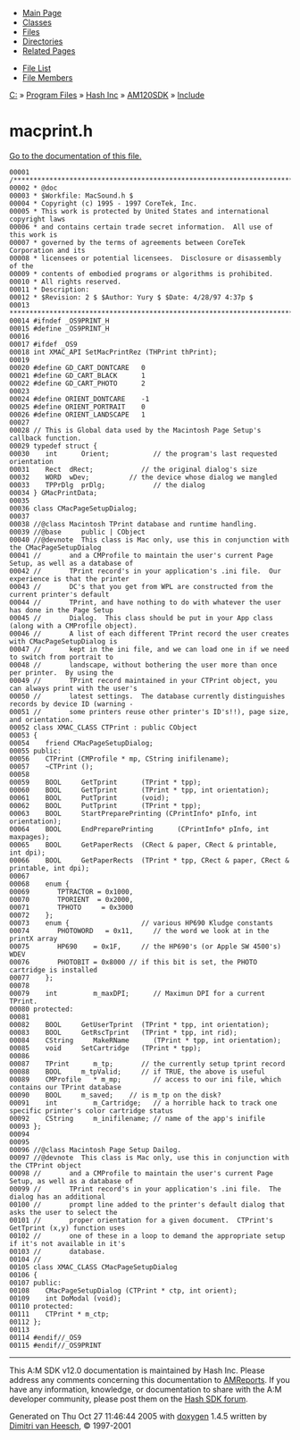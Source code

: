 <div class="tabs">

- [Main Page](index.md)
- [Classes](annotated.md)
- <span id="current">[Files](files.md)</span>
- [Directories](dirs.md)
- [Related Pages](pages.md)

</div>

<div class="tabs">

- [File List](files.md)
- [File Members](globals.md)

</div>

<div class="nav">

<a href="dir_C_3A_2F.md" class="el">C:</a> » <a href="dir_C_3A_2FProgram_20Files_2F.md" class="el">Program Files</a> » <a href="dir_C_3A_2FProgram_20Files_2FHash_20Inc_2F.md" class="el">Hash Inc</a> » <a href="dir_C_3A_2FProgram_20Files_2FHash_20Inc_2FAM120SDK_2F.md" class="el">AM120SDK</a> » <a href="dir_C_3A_2FProgram_20Files_2FHash_20Inc_2FAM120SDK_2FInclude_2F.md" class="el">Include</a>

</div>

# macprint.h

[Go to the documentation of this file.](macprint_8h.md)

<div class="fragment">

``` fragment
00001 /************************************************************************
00002 * @doc
00003 * $Workfile: MacSound.h $
00004 * Copyright (c) 1995 - 1997 CoreTek, Inc.
00005 * This work is protected by United States and international copyright laws 
00006 * and contains certain trade secret information.  All use of this work is  
00007 * governed by the terms of agreements between CoreTek Corporation and its     
00008 * licensees or potential licensees.  Disclosure or disassembly of the      
00009 * contents of embodied programs or algorithms is prohibited.  
00010 * All rights reserved.
00011 * Description: 
00012 * $Revision: 2 $ $Author: Yury $ $Date: 4/28/97 4:37p $
00013 ************************************************************************/
00014 #ifndef _OS9PRINT_H
00015 #define _OS9PRINT_H
00016 
00017 #ifdef _OS9
00018 int XMAC_API SetMacPrintRez (THPrint thPrint);
00019 
00020 #define GD_CART_DONTCARE   0
00021 #define GD_CART_BLACK      1
00022 #define GD_CART_PHOTO      2
00023 
00024 #define ORIENT_DONTCARE    -1
00025 #define ORIENT_PORTRAIT    0
00026 #define ORIENT_LANDSCAPE   1
00027 
00028 // This is Global data used by the Macintosh Page Setup's callback function.
00029 typedef struct {
00030    int      Orient;           // the program's last requested orientation
00031    Rect  dRect;            // the original dialog's size
00032    WORD  wDev;          // the device whose dialog we mangled
00033    TPPrDlg  prDlg;            // the dialog 
00034 } GMacPrintData;
00035 
00036 class CMacPageSetupDialog;
00037 
00038 //@class Macintosh TPrint database and runtime handling.
00039 //@base     public | CObject
00040 //@devnote  This class is Mac only, use this in conjunction with the CMacPageSetupDialog
00041 //       and a CMProfile to maintain the user's current Page Setup, as well as a database of 
00042 //       TPrint record's in your application's .ini file.  Our experience is that the printer
00043 //       DC's that you get from WPL are constructed from the current printer's default
00044 //       TPrint, and have nothing to do with whatever the user has done in the Page Setup
00045 //       Dialog.  This class should be put in your App class (along with a CMProfile object).
00046 //       A list of each different TPrint record the user creates with CMacPageSetupDialog is
00047 //       kept in the ini file, and we can load one in if we need to switch from portrait to
00048 //       landscape, without bothering the user more than once per printer.  By using the 
00049 //       TPrint record maintained in your CTPrint object, you can always print with the user's
00050 //       latest settings.  The database currently distinguishes records by device ID (warning -
00051 //       some printers reuse other printer's ID's!!), page size, and orientation.
00052 class XMAC_CLASS CTPrint : public CObject
00053 {
00054    friend CMacPageSetupDialog;
00055 public:
00056    CTPrint (CMProfile * mp, CString inifilename);
00057    ~CTPrint ();
00058    
00059    BOOL     GetTprint      (TPrint * tpp);
00060    BOOL     GetTprint      (TPrint * tpp, int orientation);
00061    BOOL     PutTprint      (void);  
00062    BOOL     PutTprint      (TPrint * tpp);
00063    BOOL     StartPreparePrinting (CPrintInfo* pInfo, int orientation);
00064    BOOL     EndPreparePrinting      (CPrintInfo* pInfo, int maxpages);
00065    BOOL     GetPaperRects  (CRect & paper, CRect & printable, int dpi);
00066    BOOL     GetPaperRects  (TPrint * tpp, CRect & paper, CRect & printable, int dpi);
00067 
00068    enum {
00069       TPTRACTOR = 0x1000,
00070       TPORIENT  = 0x2000,
00071       TPHOTO     = 0x3000
00072    };
00073    enum {                  // various HP690 Kludge constants
00074       PHOTOWORD   = 0x11,     // the word we look at in the printX array
00075       HP690    = 0x1F,     // the HP690's (or Apple SW 4500's) WDEV
00076       PHOTOBIT = 0x8000 // if this bit is set, the PHOTO cartridge is installed
00077    };
00078 
00079    int         m_maxDPI;      // Maximun DPI for a current TPrint.
00080 protected:
00081    
00082    BOOL     GetUserTprint  (TPrint * tpp, int orientation);
00083    BOOL     GetRscTprint   (TPrint * tpp, int rid);
00084    CString     MakeRName      (TPrint * tpp, int orientation);
00085    void     SetCartridge   (TPrint * tpp);
00086 
00087    TPrint      m_tp;       // the currently setup tprint record
00088    BOOL     m_tpValid;     // if TRUE, the above is useful
00089    CMProfile   * m_mp;        // access to our ini file, which contains our TPrint database
00090    BOOL     m_saved;    // is m_tp on the disk?
00091    int         m_Cartridge;   // a horrible hack to track one specific printer's color cartridge status  
00092    CString     m_inifilename; // name of the app's inifile
00093 };
00094 
00095 
00096 //@class Macintosh Page Setup Dailog.
00097 //@devnote  This class is Mac only, use this in conjunction with the CTPrint object
00098 //       and a CMProfile to maintain the user's current Page Setup, as well as a database of 
00099 //       TPrint record's in your application's .ini file.  The dialog has an additional
00100 //       prompt line added to the printer's default dialog that asks the user to select the
00101 //       proper orientation for a given document.  CTPrint's GetTprint (x,y) function uses
00102 //       one of these in a loop to demand the appropriate setup if it's not available in it's
00103 //       database.  
00104 //
00105 class XMAC_CLASS CMacPageSetupDialog
00106 {
00107 public:
00108    CMacPageSetupDialog (CTPrint * ctp, int orient);
00109    int DoModal (void);
00110 protected:
00111    CTPrint * m_ctp;
00112 };
00113 
00114 #endif//_OS9
00115 #endif//_OS9PRINT
```

</div>

------------------------------------------------------------------------

<span class="small">This A:M SDK v12.0 documentation is maintained by Hash Inc. Please address any comments concerning this documentation to [AMReports](http://www.hash.com/reports). If you have any information, knowledge, or documentation to share with the A:M developer community, please post them on the [Hash SDK forum](http://www.hash.com/forums/index.php?showforum=11).</span>

Generated on Thu Oct 27 11:46:44 2005 with [<span class="image placeholder" original-image-src="doxygen.png" original-image-title="" height="45" width="100" align="middle" border="0">doxygen</span>](http://www.doxygen.org/index.html) 1.4.5 written by [Dimitri van Heesch](mailto:dimitri@stack.nl), © 1997-2001
